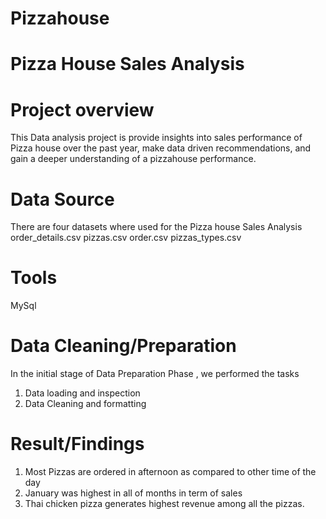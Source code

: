 # Pizzahouse 

# Pizza House Sales Analysis

# Project overview

This Data analysis project is provide insights into sales performance of Pizza house over the past year, make data driven recommendations, and gain a deeper understanding of a pizzahouse performance.



# Data Source

There are four datasets where used for the Pizza house Sales Analysis
order_details.csv
pizzas.csv
order.csv
pizzas_types.csv

# Tools
MySql
 
# Data Cleaning/Preparation
In the initial stage of Data Preparation Phase , we performed the tasks
1) Data loading and inspection 
2) Data Cleaning and formatting


# Result/Findings

1) Most Pizzas are ordered in afternoon as compared to other time of the day
2) January was highest in all of months in term of sales 
3) Thai chicken pizza generates highest revenue among all the pizzas.
